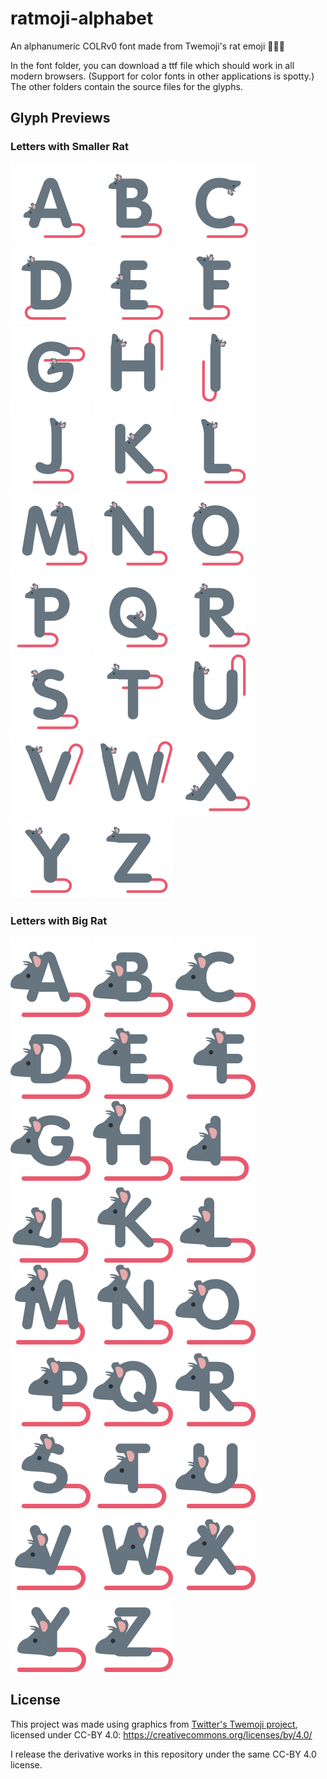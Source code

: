 # ratmoji-alphabet
An alphanumeric COLRv0 font made from Twemoji's rat emoji 🐀🐀🐀


In the font folder, you can download a ttf file which should work in all modern browsers. 
(Support for color fonts in other applications is spotty.)
The other folders contain the source files for the glyphs.

## Glyph Previews

### Letters with Smaller Rat
    
![](LetterRasters/WeeRat/A.png)
![](LetterRasters/WeeRat/B.png)
![](LetterRasters/WeeRat/C.png)
![](LetterRasters/WeeRat/D.png)
![](LetterRasters/WeeRat/E.png)
![](LetterRasters/WeeRat/F.png)
![](LetterRasters/WeeRat/G.png)
![](LetterRasters/WeeRat/H.png)
![](LetterRasters/WeeRat/I.png)
![](LetterRasters/WeeRat/J.png)
![](LetterRasters/WeeRat/K.png)
![](LetterRasters/WeeRat/L.png)
![](LetterRasters/WeeRat/M.png)
![](LetterRasters/WeeRat/N.png)
![](LetterRasters/WeeRat/O.png)
![](LetterRasters/WeeRat/P.png)
![](LetterRasters/WeeRat/Q.png)
![](LetterRasters/WeeRat/R.png)
![](LetterRasters/WeeRat/S.png)
![](LetterRasters/WeeRat/T.png)
![](LetterRasters/WeeRat/U.png)
![](LetterRasters/WeeRat/V.png)
![](LetterRasters/WeeRat/W.png)
![](LetterRasters/WeeRat/X.png)
![](LetterRasters/WeeRat/Y.png)
![](LetterRasters/WeeRat/Z.png)


### Letters with Big Rat

![](LetterRasters/BeegRat/A.png)
![](LetterRasters/BeegRat/B.png)
![](LetterRasters/BeegRat/C.png)
![](LetterRasters/BeegRat/D.png)
![](LetterRasters/BeegRat/E.png)
![](LetterRasters/BeegRat/F.png)
![](LetterRasters/BeegRat/G.png)
![](LetterRasters/BeegRat/H.png)
![](LetterRasters/BeegRat/I.png)
![](LetterRasters/BeegRat/J.png)
![](LetterRasters/BeegRat/K.png)
![](LetterRasters/BeegRat/L.png)
![](LetterRasters/BeegRat/M.png)
![](LetterRasters/BeegRat/N.png)
![](LetterRasters/BeegRat/O.png)
![](LetterRasters/BeegRat/P.png)
![](LetterRasters/BeegRat/Q.png)
![](LetterRasters/BeegRat/R.png)
![](LetterRasters/BeegRat/S.png)
![](LetterRasters/BeegRat/T.png)
![](LetterRasters/BeegRat/U.png)
![](LetterRasters/BeegRat/V.png)
![](LetterRasters/BeegRat/W.png)
![](LetterRasters/BeegRat/X.png)
![](LetterRasters/BeegRat/Y.png)
![](LetterRasters/BeegRat/Z.png)
    


## License
This project was made using graphics from [Twitter's Twemoji project](https://github.com/twitter/twemoji), licensed under CC-BY 4.0: https://creativecommons.org/licenses/by/4.0/

I release the derivative works in this repository under the same CC-BY 4.0 license.


